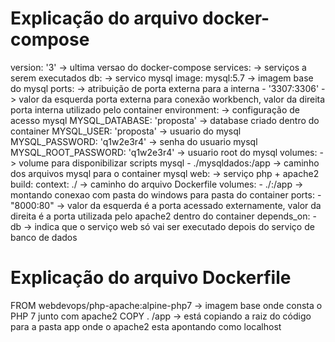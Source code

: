 # Explicação do arquivo docker-compose

version: '3' -> ultima versao do docker-compose
services: -> serviços a serem executados
  db: -> servico mysql
    image: mysql:5.7 -> imagem base do mysql
    ports: -> atribuição de porta externa para a interna
      - '3307:3306' -> valor da esquerda porta externa para conexão workbench, valor da direita porta interna utilizado pelo container
    environment: -> configuração de acesso mysql
       MYSQL_DATABASE: 'proposta' -> database criado dentro do container
       MYSQL_USER: 'proposta' -> usuario do mysql
       MYSQL_PASSWORD: 'q1w2e3r4' -> senha do usuario mysql
       MYSQL_ROOT_PASSWORD: 'q1w2e3r4' -> usuario root do mysql
    volumes: -> volume para disponibilizar scripts mysql
       - ./mysqldados:/app -> caminho dos arquivos mysql para o container mysql
  web: -> serviço php + apache2
    build:
      context: ./ -> caminho do arquivo Dockerfile
    volumes:
      - ./:/app -> montando conexao com pasta do windows para pasta do container
    ports:
      - "8000:80" -> valor da esquerda é a porta acessado externamente, valor da direita é a porta utilizada pelo apache2 dentro do container
    depends_on:
      - db -> indica que o serviço web só vai ser executado depois do serviço de banco de dados

# Explicação do arquivo Dockerfile

FROM webdevops/php-apache:alpine-php7 -> imagem base onde consta o PHP 7 junto com apache2
COPY . /app -> está copiando a raiz do código para a pasta app onde o apache2 esta apontando como localhost